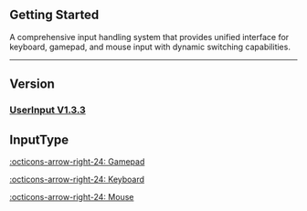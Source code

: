 ﻿## Getting Started

A comprehensive input handling system that provides unified interface for keyboard,
gamepad, and mouse input with dynamic switching capabilities.

----

## Version

### [UserInput V1.3.3](https://github.com/evxryyy/OpenEvxEngine/releases/tag/script)

## InputType

[:octicons-arrow-right-24: Gamepad](Gamepad/index.md)

[:octicons-arrow-right-24: Keyboard](Keyboard/index.md)

[:octicons-arrow-right-24: Mouse](Mouse/index.md)